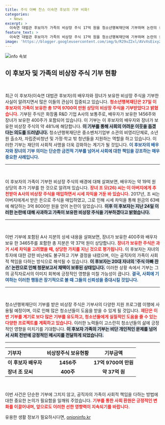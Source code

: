 ```yaml
---
title: 주식 아빠 찬스 이숙연 후보의 기부 비화!
categories:
  - News
excerpt: >
  이숙연 대법관 후보자가 가족의 비상장 주식 17억 원을 청소년행복재단에 기부하며 논란의 중심에 서고 있다. 주식 아빠 찬스 의혹 속에서도 이 후보자의 자녀들은 37억 원 상당의 주식을 기부하기로 결정했다. 과연 이 기부가 어떻게 진정한 사회에 기여할 수 있을까?
feature_text: >
  이숙연 대법관 후보자가 가족의 비상장 주식 17억 원을 청소년행복재단에 기부하며 논란의 중심에 서고 있다. 주식 아빠 찬스 의혹 속에서도 이 후보자의 자녀들은 37억 원 상당의 주식을 기부하기로 결정했다. 과연 이 기부가 어떻게 진정한 사회에 기여할 수 있을까?
image: 'https://blogger.googleusercontent.com/img/b/R29vZ2xl/AVvXsEixyZcFfHzMRdzZMjFBmAUKJYCLCGyLL1o632UiGVXcaFdKo_bkvkuCioo0uUKlGfBVcT3P84aROyZIXSBEx3Aw5nCQ3pTgDom1WDC4m8eifvWiAmWEEVb4x6G_l8C0QH225ldMjyaFvpxGEBGNO37VmDTDMHGhJPq73UglMfDca1-0aw/s1600/blogspot.png'
---
```


<p><img src="https://blogger.googleusercontent.com/img/b/R29vZ2xl/AVvXsEixyZcFfHzMRdzZMjFBmAUKJYCLCGyLL1o632UiGVXcaFdKo_bkvkuCioo0uUKlGfBVcT3P84aROyZIXSBEx3Aw5nCQ3pTgDom1WDC4m8eifvWiAmWEEVb4x6G_l8C0QH225ldMjyaFvpxGEBGNO37VmDTDMHGhJPq73UglMfDca1-0aw/s1600/blogspot.png" alt="info 속보" /></p>

<h2 data-ke-size="size26">이 후보자 및 가족의 비상장 주식 기부 현황</h2>

<p data-ke-size="size16">&nbsp;</p>

<p>최근 이 후보자(이숙연 대법관 후보자)의 배우자와 장녀가 보유한 비상장 주식을 기부한 사실이 알려지면서 많은 이들의 관심이 집중되고 있습니다. <b><span style="color: #ee2323;">청소년행복재단은 27일 이 후보자의 가족이 보유한 총 17억 9700여 만원 상당의 비상장 주식을 기부받았다고 밝혔습니다.</span></b> 기부된 주식은 화장품 R&amp;D 기업 A사의 보통주로, 배우자가 보유한 1456주와 장녀가 보유한 400주가 포함되어 있습니다. 이 기부는 이 후보자의 배우자와 장녀가 보유한 비상장 주식의 약 48%에 해당합니다. <b><span style="background-color: #21538527;">이 기부를 통해 사회의 어려운 이웃을 돕겠다는 의도를 드러냅니다.</span></b> 청소년행복재단은 중소벤처기업부 소관의 비영리단체로, 소년원 출소자, 자립준비청년 및 가정·학교 밖 청년들을 지원하는 역할을 하고 있습니다. 이러한 기부는 재단의 사회적 사명을 더욱 강화하는 계기가 될 것입니다. <b><span style="color: #1a5490;">이 후보자의 배우자와 장녀의 기부 의미는 단순한 금전적 기부를 넘어서 사회에 대한 책임을 강조하는 매우 중요한 사례입니다.</span></b> </p>

<hr>

<p data-ke-size="size16">&nbsp;</p>

<p>이 후보자의 가족이 기부한 비상장 주식의 배경에 대해 살펴보면, 배우자는 약 19억 원 상당의 추가 기부를 한 것으로 알려져 있습니다. <b><span style="color: #ee2323;">장녀 조 모(26) 씨는 이 아버지에게 추천받아 A사의 비상장 주식을 매입하면서 시세 차익을 거둔 바 있습니다.</span></b> 2017년, 조 씨는 아버지에게서 받은 돈으로 주식을 매입하였고, 그로 인해 시세 차익을 통해 원금의 63배에 해당하는 3억 8000만 원을 얻어 논란이 일었습니다. <b><span style="background-color: #21538527;">이후 이 후보자는 지난 24일 이러한 논란에 대해 사과하고 가족이 보유한 비상장 주식을 기부하겠다고 밝혔습니다.</span></b> </p>

<hr>

<p data-ke-size="size16">&nbsp;</p>

<p>이번 기부에 포함된 A사 지분의 상세 내용을 살펴보면, 장녀가 보유한 400주와 배우자 보유 한 3465주를 포함한 총 지분은 약 37억 원이 상당합니다. <b><span style="color: #ee2323;">장녀가 보유한 주식은 과거 시세 차익을 고려했을 때, 상당한 가치를 지닌 것으로 평가됩니다.</span></b> 이 후보자는 자녀의 투자에 대한 강한 비난에도 불구하고 기부 결정을 내렸으며, 이는 공직자의 가족이 사회적 책임을 다하는 방식으로 해석될 수 있습니다. <b><span style="background-color: #21538527;">이 후보자는 20대 자녀의 '주식 아빠 찬스' 논란으로 인해 청문보고서 채택이 보류된 상태입니다.</span></b> 이러한 상황 속에서 기부는 그의 공직자로서의 이미지 회복에 긍정적인 영향을 미칠 가능성이 큽니다. <b><span style="color: #1a5490;">결국, 사회에 기여하는 이러한 행동은 장기적으로 볼 때 그들의 신뢰성을 증대시킬 것입니다.</span></b></p>

<hr>

<p data-ke-size="size16">&nbsp;</p>

<p>청소년행복재단이 기부를 받은 비상장 주식은 기부사의 다양한 지원 프로그램 이행에 사용될 예정이며, 이로 인해 많은 청소년들이 도움을 받을 수 있게 될 것입니다. <b><span style="color: #ee2323;">재단은 이번 기부를 계기로 보다 많은 기부를 유도하고, 청소년들에게 실질적인 도움을 줄 수 있는 다양한 프로젝트를 계획하고 있습니다.</span></b> 이러한 노력들이 고스란히 청소년들의 삶에 긍정적인 영향을 미치기를 기대합니다. <b><span style="background-color: #21538527;">이 후보자 가족의 기부는 비단 개인적인 문제를 넘어서 사회 전반에 긍정적인 메시지를 전달하게 되었습니다.</span></b> </p>

<hr>

<table style="width: 100%; border-collapse: collapse;">
    <thead>
        <tr>
            <th style="text-align: left;">기부자</th>
            <th style="text-align: center;">비상장주식 보유현황</th>
            <th style="text-align: center;">기부금액</th>
        </tr>
    </thead>
    <tbody>
        <tr>
            <td><b>이 후보자 배우자</b></td>
            <td style="text-align: center; height: 17px;"><b>1456주</b></td>
            <td style="text-align: center; height: 17px;"><b>17억 9700여 만원</b></td>
        </tr>
        <tr>
            <td><b>장녀 조 모씨</b></td>
            <td style="text-align: center; height: 17px;"><b>400주</b></td>
            <td style="text-align: center; height: 17px;"><b>약 37억 원</b></td>
        </tr>
    </tbody>
</table>

<p data-ke-size="size16">&nbsp;</p>

<p>이번 사건은 단순한 기부에 그치지 않고, 공직자의 가족이 사회적 책임을 다하는 방법에 대한 중요한 논의가 필요함을 일깨워 주었습니다. <b><span style="color: #ee2323;">기부를 통한 사회 환원은 긍정적인 변화를 이끌어내며, 앞으로도 이러한 선한 영향력이 지속되기를 바랍니다.</span></b> </p>
유용한 생활 정보가 필요하시다면, <a href="https://onioninfo.kr" rel="dofollow">onioninfo.kr</a>


